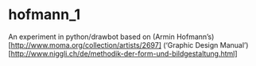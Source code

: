 # hofmann_1
An experiment in python/drawbot based on (Armin Hofmann’s)[http://www.moma.org/collection/artists/2697] (‘Graphic Design Manual’)[http://www.niggli.ch/de/methodik-der-form-und-bildgestaltung.html]
